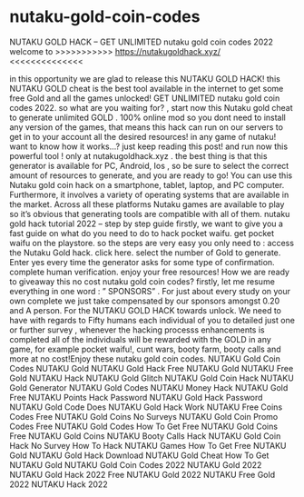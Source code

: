 # nutaku-gold-coin-codes
NUTAKU GOLD HACK – GET UNLIMITED nutaku gold coin codes 2022 welcome to >>>>>>>>>>> https://nutakugoldhack.xyz/ <<<<<<<<<<<<<<

in this opportunity we are glad to release this NUTAKU GOLD HACK! this NUTAKU GOLD cheat is the best tool available in the internet to get some free Gold and all the games unlocked! GET UNLIMITED nutaku gold coin codes 2022. so what are you waiting for? , start now this Nutaku gold cheat to generate unlimited GOLD . 100% online mod so you dont need to install any version of the games, that means this hack can run on our servers to get in to your account all the desired resources! in any game of nutaku!  want to know how it works…? just keep reading this post! and run now this powerful tool ! only at nutakugoldhack.xyz .  the best thing is that this generator is available for PC, Android, Ios , so be sure to select the correct amount of resources to generate, and you are ready to go!  You can use this Nutaku gold coin hack on a smartphone, tablet, laptop, and PC computer. Furthermore, it involves a variety of operating systems that are available in the market. Across all these platforms Nutaku games are available to play so it’s obvious that generating tools are compatible with all of them.  nutaku gold hack tutorial 2022 – step by step guide firstly, we want to give you a fast guide on what do you need to do to hack pocket waifu. get pocket waifu on the playstore.  so the steps are very easy you only need to :  access the Nutaku Gold hack. click here. select the number of Gold to generate. Enter yes every time the generator asks for some type of confirmation. complete human verification. enjoy your free resources! How we are ready to giveaway this no cost nutaku gold coin codes? firstly, let me resume everything in one word : ” SPONSORS” . For just about every study on your own complete we just take compensated by our sponsors amongst 0.20 and A person.  For the NUTAKU GOLD HACK towards unlock. We need to have with regards to Fifty humans each individual of you to detailed just one or further survey , whenever the hacking processs enhancements is completed all of the individuals will be rewarded with the GOLD in any game, for example pocket waifu!, cunt wars, booty farm, booty calls and more at no cost!Enjoy these nutaku gold coin codes.  NUTAKU Gold Coin Codes NUTAKU Gold NUTAKU Gold Hack Free NUTAKU Gold NUTAKU Free Gold NUTAKU Hack NUTAKU Gold Glitch NUTAKU Gold Coin Hack NUTAKU Gold Generator NUTAKU Gold Codes NUTAKU Money Hack NUTAKU Gold Free NUTAKU Points Hack Password NUTAKU Gold Hack Password NUTAKU Gold Code Does NUTAKU Gold Hack Work NUTAKU Free Coins Codes Free NUTAKU Gold Coins No Surveys NUTAKU Gold Coin Promo Codes Free NUTAKU Gold Codes How To Get Free NUTAKU Gold Coins Free NUTAKU Gold Coins NUTAKU Booty Calls Hack NUTAKU Gold Coin Hack No Survey How To Hack NUTAKU Games How To Get Free NUTAKU Gold NUTAKU Gold Hack Download NUTAKU Gold Cheat How To Get NUTAKU Gold NUTAKU Gold Coin Codes 2022 NUTAKU Gold 2022 NUTAKU Gold Hack 2022 Free NUTAKU Gold 2022 NUTAKU Free Gold 2022 NUTAKU Hack 2022
